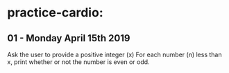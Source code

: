 # practice-cardio:

## 01 - Monday April 15th 2019

Ask the user to provide a positive integer (x)
For each number (n) less than x, print whether or not the number is even or odd.